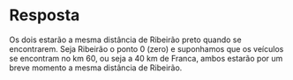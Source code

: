 # Resposta

Os dois estarão a mesma distância de Ribeirão preto quando se encontrarem. Seja Ribeirão o ponto 0 (zero) e suponhamos que os veículos se encontram no km 60, ou seja a 40 km de Franca, ambos estarão por um breve momento a mesma distância de Ribeirão.